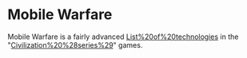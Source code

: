 # Mobile Warfare

Mobile Warfare is a fairly advanced [List%20of%20technologies](technology) in the "[Civilization%20%28series%29](Civilization)" games.